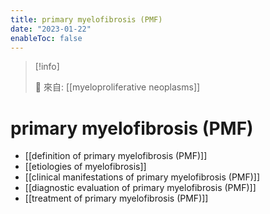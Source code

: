```yaml
---
title: primary myelofibrosis (PMF)
date: "2023-01-22"
enableToc: false
---
```


> [!info]
>
> 🌱 來自: [[myeloproliferative neoplasms]]

# primary myelofibrosis (PMF)

* [[definition of primary myelofibrosis (PMF)]]
* [[etiologies of myelofibrosis]]
* [[clinical manifestations of primary myelofibrosis (PMF)]]
* [[diagnostic evaluation of primary myelofibrosis (PMF)]]
* [[treatment of primary myelofibrosis (PMF)]]

